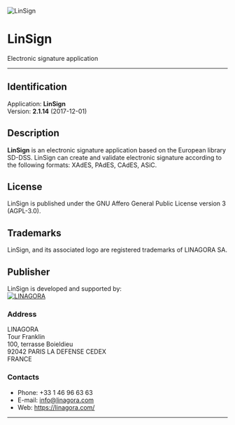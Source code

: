 ![​LinSign][linsign-logo]

​LinSign
=======

Electronic signature application

------------------------------------------------------------------------------

Identification
--------------

Application: **LinSign**  
Version: **2.1.14** (2017-12-01)


Description
-----------

**LinSign** is an electronic signature application based on the European
library SD-DSS. LinSign can create and validate electronic signature
according to the following formats: XAdES, PAdES, CAdES, ASiC.


License
-------

LinSign is published under the GNU Affero General Public License version 3 (AGPL-3.0). 


Trademarks
----------

LinSign, and its associated logo are registered trademarks of LINAGORA SA.


Publisher
---------

LinSign is developed and supported by:  
[![LINAGORA][linagora-logo]][linagora]

### Address

LINAGORA  
Tour Franklin  
100, terrasse Boieldieu  
92042 PARIS LA DEFENSE CEDEX  
FRANCE

### Contacts

- Phone: +33 1 46 96 63 63
- E-mail: <info@linagora.com>
- Web: <https://linagora.com/>


------------------------------------------------------------------------------

[linsign-logo]: https://www.linsign.org/images/logo_linsign_small.png
[linagora-logo]: https://www.linsign.org/images/logo_linagora_small.png
[linagora]: https://linagora.com/
